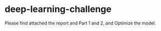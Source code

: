# deep-learning-challenge
Please find attached the report and Part 1 and 2, and Optimize the model. 
